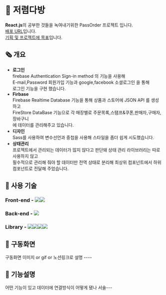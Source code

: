 # 📜 저렴다방

**React.js**의 공부한 것들을 녹여내기위한 PassOrder 프로젝트 입니다.
<br>
<a href="https://gorhf9397.github.io/pass-order/">배포 URL</a>입니다.
<br>
<a href="https://good-elephant-241.notion.site/caf552c96b11425eb314fadddb419b6a">기획 및 프로젝트에 목표</a>입니다.

## 🗞️ 개요

- **로그인**<br>
  firebase Authentication Sign-in method 의 기능을 사용해<br>
  E-mail,Password 회원가입 기능과 google,facebook 소셜로그인 을 통해<br>
  로그인 기능을 구현 했습니다.
- **Firbase**<br>
  Firebase Realtime Database 기능을 통해 상품과 스토어에 JSON API 를 생성하고<br>
  FireStore DataBase 기능으로 각 매장별로 주문목록,스탬프&쿠폰,판매자,구매자,장바구니<br>
  에 데이터를 관리해주고 있습니다.
- **디자인**<br>
  Sass를 사용하여 변수선언과 중첩을 사용해 스타일을 좀더 쉽게 시도했습니다.
- **상태관리**<br>
  프로젝트에서 관리되는 데이터가 많지 않다고 판단돼 상태 관리 라이브러리는 따로 사용하지 않고<br>
  필수적으로 관리해 줘야 할 데이터만 전역 상태로 분리해 최상위 컴포넌트에서 하위 컴포넌트로 전달해 주었습니다.<br>

## 🔧 사용 기술

### Front-end - <img src="https://img.shields.io/badge/React-61DAFB?style=for-the-badge&logo=React&logoColor=black"/><img src="https://img.shields.io/badge/javascript-F7DF1E?style=for-the-badge&logo=javascript&logoColor=black"/><br>

### Back-end - <img src="https://img.shields.io/badge/firebase-FFCA28?style=for-the-badge&logo=firebase&logoColor=black"/><br>

### Library - <img src="https://img.shields.io/badge/sass-CC6699?style=for-the-badge&logo=sass&logoColor=black"/><img src="https://img.shields.io/badge/fontawesome-528DD7?style=for-the-badge&logo=fontawesome&logoColor=black"/><img src="https://img.shields.io/badge/slick-FF880F?style=for-the-badge&logo=slick&logoColor=black"/><img src="https://img.shields.io/badge/githubpages-222222?style=for-the-badge&logo=githubpages&logoColor=white"/><br>

## 📌 구동화면

구동화면 이미지 or gif or 노션링크로 설명 ----

## 🔎 기능설명

어떤 기능이 있고 데이터에 연결방식이 어떻게 됐나 서술---
